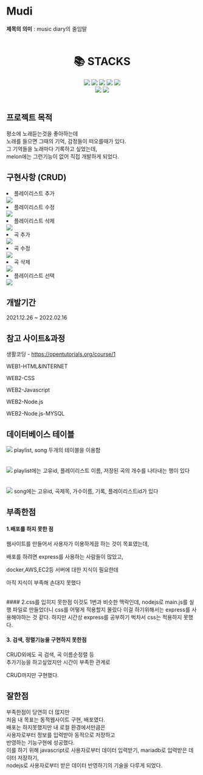 # Mudi



**제목의 의미** : music diary의 줄임말  
<br>

<div align=center><h1>📚 STACKS</h1></div>


<div align=center> 
  <img src="https://img.shields.io/badge/html5-E34F26?style=for-the-badge&logo=html5&logoColor=white"> 
  <img src="https://img.shields.io/badge/css-1572B6?style=for-the-badge&logo=css3&logoColor=white"> 
  <img src="https://img.shields.io/badge/javascript-F7DF1E?style=for-the-badge&logo=javascript&logoColor=black"> 
  
  

   
  <img src="https://img.shields.io/badge/mariaDB-003545?style=for-the-badge&logo=mariaDB&logoColor=white"> 
  <img src="https://img.shields.io/badge/node.js-339933?style=for-the-badge&logo=Node.js&logoColor=white">
  <br>
  <img src="https://img.shields.io/badge/github-181717?style=for-the-badge&logo=github&logoColor=white">
  <img src="https://img.shields.io/badge/git-F05032?style=for-the-badge&logo=git&logoColor=white">
</div>  
<br>


## 프로젝트 목적
평소에 노래듣는것을 좋아하는데  
노래를 들으면 그때의 기억, 감정들이 떠오를때가 있다.  
그 기억들을 노래마다 기록하고 싶었는데,  
melon에는 그런기능이 없어 직접 개발하게 되었다.

## 구현사항 (CRUD)
<li>플레이리스트 추가</li>
<img src="https://user-images.githubusercontent.com/46774346/154080972-e7f0fc56-15cb-4040-af82-522e2cbbe174.gif">
<br>
<li>플레이리스트 수정</li>
<img src="https://user-images.githubusercontent.com/46774346/154082863-65ae44b0-a674-45ff-8317-5458cd023eff.gif">
<br>
<li>플레이리스트 삭제</li>
<img src="https://user-images.githubusercontent.com/46774346/154083724-fb8f1e5b-1b0c-4c67-8392-d2d8977e569d.gif">
<br>
<li>곡 추가</li>
<img src="https://user-images.githubusercontent.com/46774346/154086189-74a53f1e-2c71-4cb4-bbf6-2de3257ccfec.gif">
<br>
<LI>곡 수정</LI>
<img src="https://user-images.githubusercontent.com/46774346/154086215-b1508152-f9e1-456e-b135-e43642c8063b.gif">
<br>
<LI>곡 삭제</LI>
<img src="https://user-images.githubusercontent.com/46774346/154086207-ae44adcb-fcb2-438f-883f-ec7371f4c9ed.gif">
<br>
<li>플레이리스트 선택</li>
<img src="https://user-images.githubusercontent.com/46774346/154087269-d81b4500-6cb6-4ad5-8e36-1b31a4a51c7e.gif">



## 개발기간
2021.12.26 ~ 2022.02.16
<br>

## 참고 사이트&과정
생활코딩 - https://opentutorials.org/course/1  

WEB1-HTML&INTERNET  

WEB2-CSS  

WEB2-Javascript  

WEB2-Node.js  

WEB2-Node.js-MYSQL  


## 데이터베이스 테이블
<img src="https://user-images.githubusercontent.com/46774346/154089606-88dd6867-07ee-41fc-8a5f-451f848f075e.png">
playlist, song 두개의 테이블을 이용함
<br>
<br>
<br>
<img src="https://user-images.githubusercontent.com/46774346/154089618-c528b808-fc06-4feb-8bf8-7a533620a11a.png">
playlist에는 고유id, 플레이리스트 이름, 저장된 곡의 개수를 나타내는 행이 있다
<br>
<br>
<br>
<img src="https://user-images.githubusercontent.com/46774346/154089639-ed053dba-77da-41d6-b7bf-b9fdd5fbb286.png">
song에는 고유id, 곡제목, 가수이름, 기록, 플레이리스트id가 있다


## 부족한점
#### 1.배포를 하지 못한 점
웹사이트를 만들어서 사용자가 이용하게끔 하는 것이 목표였는데,  

배포를 하려면 express를 사용하는 사람들이 많았고,  

docker,AWS,EC2등 서버에 대한 지식이 필요한데  

아직 지식이 부족해 손대지 못했다  

<br>
#### 2.css를 입히지 못한점
이것도 1번과 비슷한 맥락인데,  
nodejs로 main.js를 실행 파일로 만들었더니  
css를 어떻게 적용할지 몰랐다  
이걸 하기위해서는 express를 사용해야하는 것 같다.  
하지만 시간상 express를 공부하기 벅차서 css는 적용하지 못했다.

#### 3. 검색, 정렬기능을 구현하지 못한점 
CRUD외에도 곡 검색, 곡 이름순정렬 등  
추가기능을 하고싶었지만 시간이 부족한 관계로  

CRUD까지만 구현했다.
<br>


## 잘한점
부족한점이 당연히 더 많지만  
처음 내 목표는 동적웹사이트 구현, 배포였다.  
배포는 하지못했지만 내 로컬 환경에서만큼은  
사용자로부터 정보를 입력받아 동적으로 저장하고  
반영하는 기능구현에 성공했다.  
이를 하기 위해 javascript로 사용자로부터 데이터 입력받기,
mariadb로 입력받은 데이터 저장하기,  
nodejs로 사용자로부터 받은 데이터 반영하기의 기술을 다루게 되었다.

